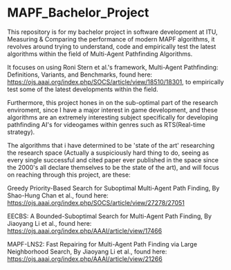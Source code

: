 # MAPF_Bachelor_Project
This repository is for my bachelor project in software development at ITU, Measuring & Comparing the performance of modern MAPF algorithms, it revolves around trying to understand, code and empirically test the latest algorithms within the field of Multi-Agent Pathfinding Algorithms.

It focuses on using Roni Stern et al.'s framework, Multi-Agent Pathfinding: Definitions, Variants, and Benchmarks, found here: https://ojs.aaai.org/index.php/SOCS/article/view/18510/18301, to empirically test some of the latest developments within the field.

Furthermore, this project hones in on the sub-optimal part of the research enviroment, since I have a major interest in game development, and these algorithms are an extremely interesting subject specifically for developing pathfinding AI's for videogames within genres such as RTS(Real-time strategy).

The algorithms that i have determined to be 'state of the art' researching the research space (Actually a suspiciously hard thing to do, seeing as every single successful and cited paper ever published in the space since the 2000's all declare themselves to be the state of the art), and will focus on reaching through this project, are these:

Greedy Priority-Based Search for Suboptimal Multi-Agent Path Finding, By Shao-Hung Chan et al., found here: https://ojs.aaai.org/index.php/SOCS/article/view/27278/27051

EECBS: A Bounded-Suboptimal Search for Multi-Agent Path Finding, By Jiaoyang Li et al., found here: https://ojs.aaai.org/index.php/AAAI/article/view/17466

MAPF-LNS2: Fast Repairing for Multi-Agent Path Finding via Large Neighborhood Search, By Jiaoyang Li et al., found here: https://ojs.aaai.org/index.php/AAAI/article/view/21266



